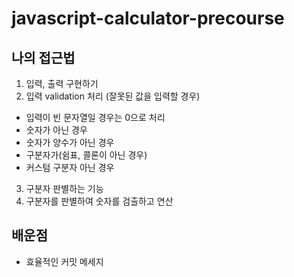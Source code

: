 # javascript-calculator-precourse

## 나의 접근법

1. 입력, 출력 구현하기
2. 입력 validation 처리 (잘못된 값을 입력할 경우)

- 입력이 빈 문자열일 경우는 0으로 처리
- 숫자가 아닌 경우
- 숫자가 양수가 아닌 경우
- 구분자가(쉼표, 콜론이 아닌 경우)
- 커스텀 구분자 아닌 경우

3. 구분자 판별하는 기능
4. 구분자를 판별하여 숫자를 검출하고 연산

## 배운점

- 효율적인 커밋 메세지

